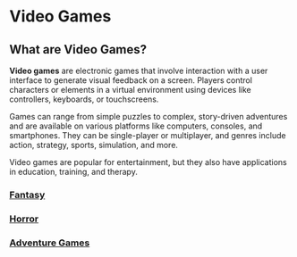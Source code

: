 # Video Games
## What are Video Games?
**Video games** are electronic games that involve interaction with a user interface to generate visual feedback on a screen. Players control characters or elements in a virtual environment using devices like controllers, keyboards, or touchscreens.

Games can range from simple puzzles to complex, story-driven adventures and are available on various platforms like computers, consoles, and smartphones. They can be single-player or multiplayer, and genres include action, strategy, sports, simulation, and more.

Video games are popular for entertainment, but they also have applications in education, training, and therapy.

### [Fantasy](fantasy/fent.md) 
### [Horror](horror/horrorfile.md)   
### [Adventure Games](storygame/story.md)

